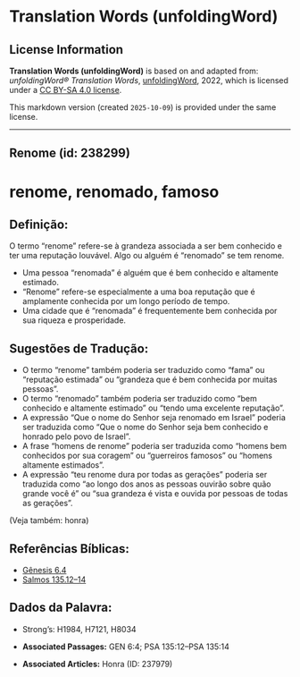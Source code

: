 # Translation Words (unfoldingWord)

## License Information

**Translation Words (unfoldingWord)** is based on and adapted from: _unfoldingWord® Translation Words_, [unfoldingWord](https://unfoldingword.org/utw), 2022, which is licensed under a [CC BY-SA 4.0 license](https://creativecommons.org/licenses/by-sa/4.0/legalcode.en).

This markdown version (created `2025-10-09`) is provided under the same license.



--------------------------------

## Renome (id: 238299)

renome, renomado, famoso
========================

Definição:
----------

O termo “renome” refere\-se à grandeza associada a ser bem conhecido e ter uma reputação louvável. Algo ou alguém é “renomado” se tem renome.

* Uma pessoa “renomada” é alguém que é bem conhecido e altamente estimado.
* “Renome” refere\-se especialmente a uma boa reputação que é amplamente conhecida por um longo período de tempo.
* Uma cidade que é “renomada” é frequentemente bem conhecida por sua riqueza e prosperidade.

Sugestões de Tradução:
----------------------

* O termo “renome” também poderia ser traduzido como “fama” ou “reputação estimada” ou “grandeza que é bem conhecida por muitas pessoas”.
* O termo “renomado” também poderia ser traduzido como “bem conhecido e altamente estimado” ou “tendo uma excelente reputação”.
* A expressão “Que o nome do Senhor seja renomado em Israel” poderia ser traduzida como “Que o nome do Senhor seja bem conhecido e honrado pelo povo de Israel”.
* A frase “homens de renome” poderia ser traduzida como “homens bem conhecidos por sua coragem” ou “guerreiros famosos” ou “homens altamente estimados”.
* A expressão “teu renome dura por todas as gerações” poderia ser traduzida como “ao longo dos anos as pessoas ouvirão sobre quão grande você é” ou “sua grandeza é vista e ouvida por pessoas de todas as gerações”.

(Veja também: honra)

Referências Bíblicas:
---------------------

* [Gênesis 6\.4](https://ref.ly/Gen6:4)
* [Salmos 135\.12–14](https://ref.ly/Ps135:12-Ps135:14)

Dados da Palavra:
-----------------

* Strong’s: H1984, H7121, H8034

* **Associated Passages:** GEN 6:4; PSA 135:12–PSA 135:14
* **Associated Articles:** Honra (ID: 237979)

